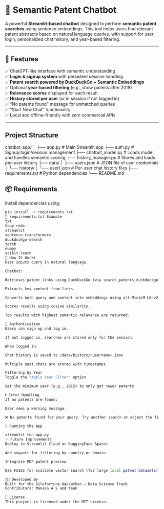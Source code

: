 # 🤖 Semantic Patent Chatbot

A powerful **Streamlit-based chatbot** designed to perform **semantic patent searches** using sentence embeddings. This tool helps users find relevant patent abstracts based on natural language queries, with support for user login, personalized chat history, and year-based filtering.

---

## 🚀 Features

✅ ChatGPT-like interface with semantic understanding  
✅ **Login & signup system** with persistent session handling  
✅ **Patent search powered by DuckDuckGo + Semantic Embeddings**  
✅ Optional **year-based filtering** (e.g., show patents after 2018)  
✅ **Relevance scores** displayed for each result  
✅ **History stored per user** (or in session if not logged in)  
✅ “No patents found” message for unmatched queries  
✅ “Start New Chat” functionality  
✅ Local and offline-friendly with zero commercial APIs

---

##  Project Structure

chatbot_app/
│
├── app.py # Main Streamlit app
├── auth.py # Signup/login/session management
├── chatbot_model.py # Loads model and handles semantic scoring
├── history_manager.py # Stores and loads per-user history
├── data/
│ ├── users.json # JSON file of user credentials
│ └── history/
│ └── user1.json # Per-user chat history files
├── requirements.txt # Python dependencies
└── README.md



## 📦 Requirements

Install dependencies using:

```bash
pip install -r requirements.txt
🔧 requirements.txt Example
txt
Copy code
streamlit
sentence-transformers
duckduckgo-search
torch
numpy
scikit-learn
🧠 How It Works
User inputs query in natural language.

Chatbot:

Retrieves patent links using DuckDuckGo (via search_patents_duckduckgo).

Extracts key content from links.

Converts both query and content into embeddings using all-MiniLM-L6-v2.

Scores results using cosine similarity.

Top results with highest semantic relevance are returned.

🔐 Authentication
Users can sign up and log in.

If not logged in, searches are stored only for the session.

When logged in:

Chat history is saved to /data/history/<username>.json

Multiple past chats are stored with timestamps

Filtering by Year
Toggle the "Apply Year Filter" option

Set the minimum year (e.g., 2015) to only get newer patents

❗ Error Handling
If no patents are found:

User sees a warning message:

❌ No patents found for your query. Try another search or adjust the filter.

🏁 Running the App

streamlit run app.py
✨ Future Improvements
Deploy to Streamlit Cloud or HuggingFace Spaces

Add support for filtering by country or domain

Integrate PDF patent preview

Use FAISS for scalable vector search (for large local patent datasets)

👩‍💻 Developed By
Built for the Silofortune Hackathon – Data Science Track
Contributors: Manasa A S and team

📄 License
This project is licensed under the MIT License.
